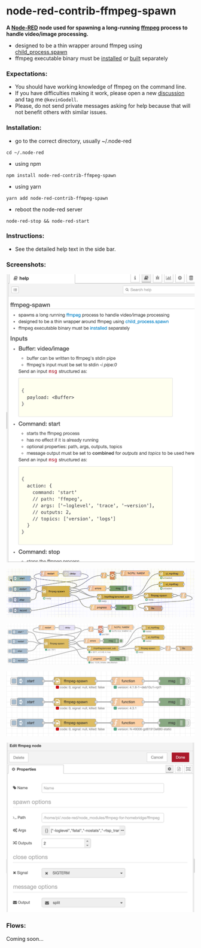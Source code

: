# node-red-contrib-ffmpeg-spawn

**A [Node-RED](https://nodered.org/) node used for spawning a long-running [ffmpeg](https://ffmpeg.org/) process to handle video/image processing.**

* designed to be a thin wrapper around ffmpeg using [child_process.spawn](https://nodejs.org/api/child_process.html#child_process_child_process_spawn_command_args_options)
* ffmpeg executable binary must be [installed](https://duckduckgo.com/?q=how+to+install+ffmpeg) or [built](https://duckduckgo.com/?q=how+to+build+ffmpeg) separately

### Expectations:
* You should have working knowledge of ffmpeg on the command line.
* If you have difficulties making it work, please open a new [discussion](https://discourse.nodered.org/) and tag me `@kevinGodell`.
* Please, do not send private messages asking for help because that will not benefit others with similar issues.

### Installation:
* go to the correct directory, usually ~/.node-red
```
cd ~/.node-red
```
* using npm
```
npm install node-red-contrib-ffmpeg-spawn
```
* using yarn
```
yarn add node-red-contrib-ffmpeg-spawn
```
* reboot the node-red server
```
node-red-stop && node-red-start
```

### Instructions:
* See the detailed help text in the side bar.

### Screenshots:

![help1.png](https://raw.githubusercontent.com/kevinGodell/node-red-contrib-ffmpeg-spawn/main/screenshots//help1.png)

![editor1.gif](https://raw.githubusercontent.com/kevinGodell/node-red-contrib-ffmpeg-spawn/main/screenshots/editor1.gif)

![editor1.png](https://raw.githubusercontent.com/kevinGodell/node-red-contrib-ffmpeg-spawn/main/screenshots/editor1.png)

![editor2.png](https://raw.githubusercontent.com/kevinGodell/node-red-contrib-ffmpeg-spawn/main/screenshots/editor2.png)

![settings1.png](https://raw.githubusercontent.com/kevinGodell/node-red-contrib-ffmpeg-spawn/main/screenshots/settings1.png)

### Flows:
Coming soon...
